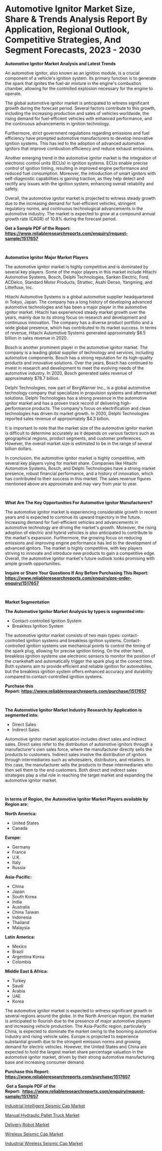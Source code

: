 <p><h1>Automotive Ignitor Market Size, Share & Trends Analysis Report By Application, Regional Outlook, Competitive Strategies, And Segment Forecasts, 2023 - 2030</h1></p><p><strong>Automotive Ignitor Market Analysis and Latest Trends</strong></p>
<p><p>An automotive ignitor, also known as an ignition module, is a crucial component of a vehicle's ignition system. Its primary function is to generate the spark that ignites the fuel-air mixture in the engine's combustion chamber, allowing for the controlled explosion necessary for the engine to operate.</p><p>The global automotive ignitor market is anticipated to witness significant growth during the forecast period. Several factors contribute to this growth, including the increasing production and sales of vehicles worldwide, the rising demand for fuel-efficient vehicles with enhanced performance, and the continuous advancements in ignition technology.</p><p>Furthermore, strict government regulations regarding emissions and fuel efficiency have prompted automotive manufacturers to develop innovative ignition systems. This has led to the adoption of advanced automotive ignitors that improve combustion efficiency and reduce exhaust emissions.</p><p>Another emerging trend in the automotive ignitor market is the integration of electronic control units (ECUs) in ignition systems. ECUs enable precise control of ignition timing, resulting in improved engine performance and reduced fuel consumption. Moreover, the introduction of smart ignitors with self-diagnostic capabilities is gaining traction, as they help detect and rectify any issues with the ignition system, enhancing overall reliability and safety.</p><p>Overall, the automotive ignitor market is projected to witness steady growth due to the increasing demand for fuel-efficient vehicles, stringent regulatory norms, and continuous technological advancements in the automotive industry. The market is expected to grow at a compound annual growth rate (CAGR) of 10.8% during the forecast period.</p></p>
<p><strong>Get a Sample PDF of the Report:&nbsp; <a href="https://www.reliableresearchreports.com/enquiry/request-sample/1517657">https://www.reliableresearchreports.com/enquiry/request-sample/1517657</a></strong></p>
<p>&nbsp;</p>
<p><strong>Automotive Ignitor Major Market Players</strong></p>
<p><p>The automotive ignitor market is highly competitive and is dominated by several key players. Some of the major players in this market include Hitachi Automotive Systems, Bosch, Delphi Technologies, Sanken Electric, Ford, ACDelco, Standard Motor Products, Strattec, Asahi Denso, Yangming, and Littelfuse, Inc.</p><p>Hitachi Automotive Systems is a global automotive supplier headquartered in Tokyo, Japan. The company has a long history of developing advanced automotive technologies and has been a major player in the automotive ignitor market. Hitachi has experienced steady market growth over the years, mainly due to its strong focus on research and development and continuous innovation. The company has a diverse product portfolio and a wide global presence, which has contributed to its market success. In terms of revenue, Hitachi Automotive Systems generated approximately $8.5 billion in sales revenue in 2020.</p><p>Bosch is another prominent player in the automotive ignitor market. The company is a leading global supplier of technology and services, including automotive components. Bosch has a strong reputation for its high-quality products and innovative solutions. Over the years, Bosch has continued to invest in research and development to meet the evolving needs of the automotive industry. In 2020, Bosch generated sales revenue of approximately $78.7 billion.</p><p>Delphi Technologies, now part of BorgWarner Inc., is a global automotive technology company that specializes in propulsion systems and aftermarket solutions. Delphi Technologies has a strong presence in the automotive ignitor market and has a proven track record of delivering high-performance products. The company's focus on electrification and clean technologies has driven its market growth. In 2020, Delphi Technologies reported sales revenue of approximately $4.3 billion.</p><p>It is important to note that the market size of the automotive ignitor market is difficult to determine accurately as it depends on various factors such as geographical regions, product segments, and customer preferences. However, the overall market size is estimated to be in the range of several billion dollars.</p><p>In conclusion, the automotive ignitor market is highly competitive, with several key players vying for market share. Companies like Hitachi Automotive Systems, Bosch, and Delphi Technologies have a strong market presence, robust financial performance, and a history of innovation, which has contributed to their success in this market. The sales revenue figures mentioned above are approximate and may vary from year to year.</p></p>
<p>&nbsp;</p>
<p><strong>What Are The Key Opportunities For Automotive Ignitor Manufacturers?</strong></p>
<p><p>The automotive ignitor market is experiencing considerable growth in recent years and is expected to continue its upward trajectory in the future. Increasing demand for fuel-efficient vehicles and advancements in automotive technology are driving the market's growth. Moreover, the rising adoption of electric and hybrid vehicles is also anticipated to contribute to the market's expansion. Furthermore, the growing focus on reducing emissions and improving engine performance has led to the development of advanced ignitors. The market is highly competitive, with key players striving to innovate and introduce new products to gain a competitive edge. Overall, the automotive ignitor market's future outlook looks promising with ample growth opportunities.</p></p>
<p><strong>Inquire or Share Your Questions If Any Before Purchasing This Report: <a href="https://www.reliableresearchreports.com/enquiry/pre-order-enquiry/1517657">https://www.reliableresearchreports.com/enquiry/pre-order-enquiry/1517657</a></strong></p>
<p>&nbsp;</p>
<p><strong>Market Segmentation</strong></p>
<p><strong>The Automotive Ignitor Market Analysis by types is segmented into:</strong></p>
<p><ul><li>Contact-controlled Ignition System</li><li>Breakless Ignition System</li></ul></p>
<p><p>The automotive ignitor market consists of two main types: contact-controlled ignition systems and breakless ignition systems. Contact-controlled ignition systems use mechanical points to control the timing of the spark plug, allowing for precise ignition timing. On the other hand, breakless ignition systems use electronic sensors to monitor the position of the crankshaft and automatically trigger the spark plug at the correct time. Both systems aim to provide efficient and reliable ignition for automobiles, but the breakless ignition system offers enhanced accuracy and durability compared to contact-controlled ignition systems.</p></p>
<p><strong>Purchase this Report:&nbsp;<a href="https://www.reliableresearchreports.com/purchase/1517657">https://www.reliableresearchreports.com/purchase/1517657</a></strong></p>
<p>&nbsp;</p>
<p><strong>The Automotive Ignitor Market Industry Research by Application is segmented into:</strong></p>
<p><ul><li>Direct Sales</li><li>Indirect Sales</li></ul></p>
<p><p>Automotive ignitor market application includes direct sales and indirect sales. Direct sales refer to the distribution of automotive ignitors through a manufacturer's own sales force, where the manufacturer directly sells the products to customers. Indirect sales involve the distribution of ignitors through intermediaries such as wholesalers, distributors, and retailers. In this case, the manufacturer sells the products to these intermediaries who then sell them to the end customers. Both direct and indirect sales strategies play a vital role in reaching the target market and expanding the automotive ignitor market.</p></p>
<p>&nbsp;</p>
<p><strong>In terms of Region, the Automotive Ignitor Market Players available by Region are:</strong></p>
<p>
    <p> <strong> North America: </strong>
        <ul>
            <li>United States</li>
            <li>Canada</li>
        </ul>
        </p> 
    <p> <strong> Europe: </strong>
        <ul>
            <li>Germany</li>
            <li>France</li>
            <li>U.K.</li>
            <li>Italy</li>
            <li>Russia</li>
        </ul>
        </p> 
    <p> <strong> Asia-Pacific: </strong>
        <ul>
            <li>China</li>
            <li>Japan</li>
            <li>South Korea</li>
            <li>India</li>
            <li>Australia</li>
            <li>China Taiwan</li>
            <li>Indonesia</li>
            <li>Thailand</li>
            <li>Malaysia</li>
        </ul>
        </p> 
    <p> <strong> Latin America: </strong>
        <ul>
            <li>Mexico</li>
            <li>Brazil</li>
            <li>Argentina Korea</li>
            <li>Colombia</li>
        </ul>
        </p> 
    <p> <strong> Middle East & Africa: </strong>
        <ul>
            <li>Turkey</li>
            <li>Saudi</li>
            <li>Arabia</li>
            <li>UAE</li>
            <li>Korea</li>
        </ul>
    </p>
    </p>
<p><p>The automotive ignitor market is expected to witness significant growth in several regions around the globe. In the North American region, the market is anticipated to flourish due to the presence of major automotive players and increasing vehicle production. The Asia-Pacific region, particularly China, is expected to dominate the market owing to the booming automotive industry and rising vehicle sales. Europe is projected to experience substantial growth due to the stringent emission norms and growing demand for electric vehicles. However, the United States and China are expected to hold the largest market share percentage valuation in the automotive ignitor market, driven by their strong automotive manufacturing base and increasing consumer demand.</p></p>
<p><strong>Purchase this Report: <a href="https://www.reliableresearchreports.com/purchase/1517657">https://www.reliableresearchreports.com/purchase/1517657</a></strong></p>
<p>&nbsp;<strong>Get a Sample PDF of the Report:&nbsp;&nbsp;<a href="https://www.reliableresearchreports.com/enquiry/request-sample/1517657">https://www.reliableresearchreports.com/enquiry/request-sample/1517657</a></strong></p>
<p><strong></strong></p>
<p><p><a href="https://www.linkedin.com/pulse/industrial-intelligent-seismic-cap-market-share-amp-new-trends-p4lne/">Industrial Intelligent Seismic Cap Market</a></p><p><a href="https://medium.com/@smithazim89098/manual-hydraulic-pallet-truck-market-size-market-outlook-and-market-forecast-2023-to-2030-18c806b5925c">Manual Hydraulic Pallet Truck Market</a></p><p><a href="https://medium.com/@noewwade60/delivery-robot-market-competitive-analysis-market-trends-and-forecast-to-2030-588ce8522cde">Delivery Robot Market</a></p><p><a href="https://www.linkedin.com/pulse/wireless-seismic-cap-market-size-growth-forecast-from-2023-lni9e/">Wireless Seismic Cap Market</a></p><p><a href="https://www.linkedin.com/pulse/industrial-wireless-seismic-cap-market-research-report-86x6e/">Industrial Wireless Seismic Cap Market</a></p></p>